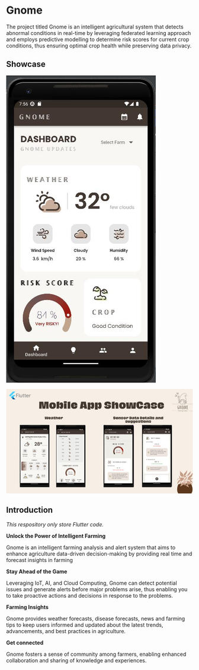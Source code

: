 # Gnome

The project titled Gnome is an intelligent agricultural system that detects abnormal conditions in real-time by leveraging federated learning approach and employs predictive modelling to determine risk scores for current crop conditions, thus ensuring optimal crop health while preserving data privacy.

## Showcase
![Project Screenshot](https://github.com/wthislifehuh/Gnome/blob/main/images/Gnome_dashboard.jpg?raw=true)

![Project Screenshot](https://github.com/wthislifehuh/Gnome/blob/main/images/weather-sensor-data.jpg?raw=true)


## Introduction

*This respository only store Flutter code.*



**Unlock the Power of Intelligent Farming**

Gnome is an intelligent farming analysis and alert system that aims to enhance agriculture data-driven decision-making by providing real time and forecast insights in farming


**Stay Ahead of the Game**

Leveraging IoT, AI, and Cloud Computing, Gnome can detect potential issues and generate alerts before major problems arise, thus enabling you to take proactive actions and decisions in response to the problems.


**Farming Insights**

Gnome provides weather forecasts, disease forecasts, news and farming tips to keep users informed and updated about the latest trends, advancements, and best practices in agriculture.


**Get connected**

Gnome fosters a sense of community among farmers, enabling enhanced collaboration and sharing of knowledge and experiences.


